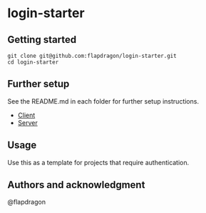 # login-starter

## Getting started

```
git clone git@github.com:flapdragon/login-starter.git
cd login-starter
```

## Further setup
See the README.md in each folder for further setup instructions.
- [Client](client/README.md)
- [Server](server/README.md)

## Usage
Use this as a template for projects that require authentication.

## Authors and acknowledgment
@flapdragon
